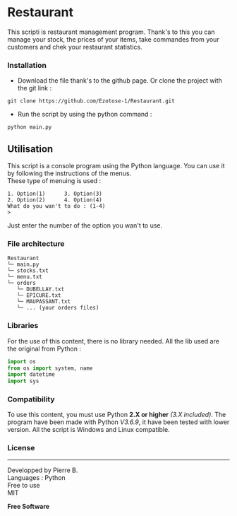 # Restaurant


This scripti is restaurant management program. Thank's to this you can manage your stock, the prices of your items, take commandes from your customers and chek your restaurant statistics.

### Installation
* Download the file thank's to the github page. Or clone the project with the git link :
```shell
git clone https://github.com/Ezotose-1/Restaurant.git
```

* Run the script by using the python command :
```shell
python main.py
```

## Utilisation
This script is a console program using the Python language. You can use it by following the instructions of the menus.  
These type of menuing is used : 
```console
1. Option(1)      3. Option(3)
2. Option(2)      4. Option(4)
What do you wan't to do : (1-4)
> 
```
Just enter the number of the option you wan't to use.


### File architecture
```
Restaurant
└─ main.py
└─ stocks.txt
└─ menu.txt
└─ orders
   └─ DUBELLAY.txt
   └─ EPICURE.txt
   └─ MAUPASSANT.txt
   └─ ... (your orders files)
```

### Libraries
For the use of this content, there is no library needed. All the lib used are the original from Python : 
```python
import os
from os import system, name
import datetime
import sys
```


### Compatibility
To use this content, you must use Python **2.X or higher** *(3.X included)*.
The program have been made with Python *V3.6.9*, it have been tested with lower version.
All the script is Windows and Linux compatible.

   
### License
----
Developped by Pierre B.  
Languages : Python  
Free to use  
MIT  


**Free Software**
